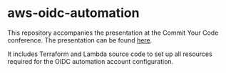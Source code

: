 # aws-oidc-automation

This repository accompanies the presentation at the Commit Your Code conference. The presentation can be found [here](https://github.com/borkod/CYC2025).

It includes Terraform and Lambda source code to set up all resources required for the OIDC automation account configuration.


